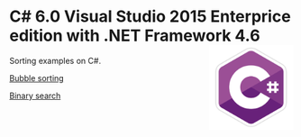 # C# 6.0 Visual Studio 2015 Enterprice edition with .NET Framework 4.6 <img src="https://github.com/narekye/Password_generator/blob/master/C%23pic.png" align="right" width="150px" height="150px" /> 

Sorting examples on C#.

[Bubble sorting](https://github.com/narekye/Sorting_Examples/tree/master/Bubble_Sorting)

[Binary search](https://github.com/narekye/Sorting_Examples/tree/master/Binary_Search)
